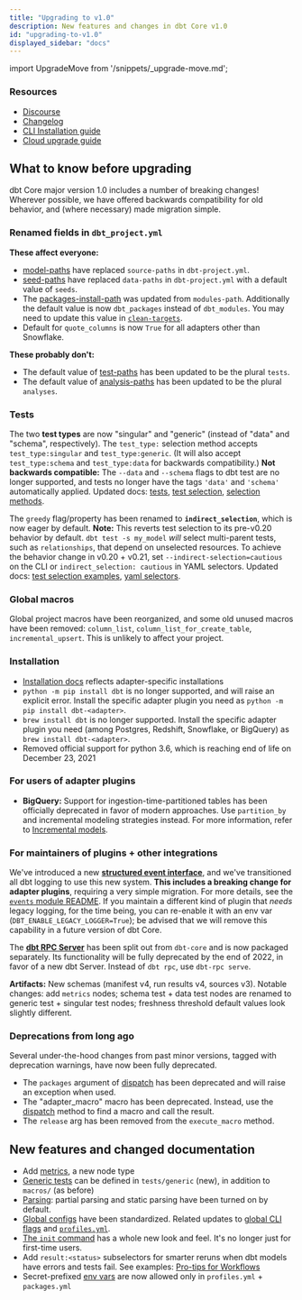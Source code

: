 ```yaml
---
title: "Upgrading to v1.0"
description: New features and changes in dbt Core v1.0
id: "upgrading-to-v1.0"
displayed_sidebar: "docs"
---
```


import UpgradeMove from '/snippets/_upgrade-move.md';

<UpgradeMove />

### Resources

- [Discourse](https://discourse.getdbt.com/t/3180)
- [Changelog](https://github.com/dbt-labs/dbt-core/blob/1.0.latest/CHANGELOG.md)
- [CLI Installation guide](/docs/core/installation)
- [Cloud upgrade guide](/docs/dbt-versions/upgrade-core-in-cloud)

## What to know before upgrading

dbt Core major version 1.0 includes a number of breaking changes! Wherever possible, we have offered backwards compatibility for old behavior, and (where necessary) made migration simple.

### Renamed fields in `dbt_project.yml`

**These affect everyone:**
- [model-paths](/reference/project-configs/model-paths) have replaced `source-paths` in `dbt-project.yml`.
- [seed-paths](/reference/project-configs/seed-paths) have replaced `data-paths` in `dbt-project.yml` with a default value of `seeds`.
- The [packages-install-path](/reference/project-configs/packages-install-path) was updated from `modules-path`.  Additionally the default value is now `dbt_packages` instead of `dbt_modules`.  You may need to update this value in [`clean-targets`](/reference/project-configs/clean-targets).
- Default for `quote_columns` is now `True` for all adapters other than Snowflake.

**These probably don't:**
- The default value of [test-paths](/reference/project-configs/test-paths) has been updated to be the plural `tests`.
- The default value of [analysis-paths](/reference/project-configs/analysis-paths) has been updated to be the plural `analyses`.

### Tests

The two **test types** are now "singular" and "generic" (instead of "data" and "schema", respectively). The `test_type:` selection method accepts `test_type:singular` and `test_type:generic`. (It will also accept `test_type:schema` and `test_type:data` for backwards compatibility.) **Not backwards compatible:** The `--data` and `--schema` flags to dbt test are no longer supported, and tests no longer have the tags `'data'` and `'schema'` automatically applied. Updated docs: [tests](/docs/build/tests), [test selection](/reference/node-selection/test-selection-examples), [selection methods](/reference/node-selection/methods).

The `greedy` flag/property has been renamed to **`indirect_selection`**, which is now eager by default. **Note:** This reverts test selection to its pre-v0.20 behavior by default. `dbt test -s my_model` _will_ select multi-parent tests, such as `relationships`, that depend on unselected resources. To achieve the behavior change in v0.20 + v0.21, set `--indirect-selection=cautious` on the CLI or `indirect_selection: cautious` in YAML selectors. Updated docs: [test selection examples](/reference/node-selection/test-selection-examples), [yaml selectors](/reference/node-selection/yaml-selectors).

### Global macros

Global project macros have been reorganized, and some old unused macros have been removed: `column_list`, `column_list_for_create_table`, `incremental_upsert`. This is unlikely to affect your project.

### Installation

- [Installation docs](/docs/supported-data-platforms) reflects adapter-specific installations
- `python -m pip install dbt` is no longer supported, and will raise an explicit error. Install the specific adapter plugin you need as `python -m pip install dbt-<adapter>`.
- `brew install dbt` is no longer supported. Install the specific adapter plugin you need (among Postgres, Redshift, Snowflake, or BigQuery) as `brew install dbt-<adapter>`.
- Removed official support for python 3.6, which is reaching end of life on December 23, 2021

### For users of adapter plugins

- **BigQuery:** Support for ingestion-time-partitioned tables has been officially deprecated in favor of modern approaches. Use `partition_by` and incremental modeling strategies instead. For more information, refer to [Incremental models](/docs/build/incremental-models).

### For maintainers of plugins + other integrations

We've introduced a new [**structured event interface**](/reference/events-logging), and we've transitioned all dbt logging to use this new system. **This includes a breaking change for adapter plugins**, requiring a very simple migration. For more details, see the [`events` module README](https://github.com/dbt-labs/dbt-core/blob/HEAD/core/dbt/events/README.md#adapter-maintainers). If you maintain a different kind of plugin that _needs_ legacy logging, for the time being, you can re-enable it with an env var (`DBT_ENABLE_LEGACY_LOGGER=True`); be advised that we will remove this capability in a future version of dbt Core.

The [**dbt RPC Server**](/reference/commands/rpc) has been split out from `dbt-core` and is now packaged separately. Its functionality will be fully deprecated by the end of 2022, in favor of a new dbt Server. Instead of `dbt rpc`, use `dbt-rpc serve`.

**Artifacts:** New schemas (manifest v4, run results v4, sources v3). Notable changes: add `metrics` nodes; schema test + data test nodes are renamed to generic test + singular test nodes; freshness threshold default values look slightly different.

### Deprecations from long ago

Several under-the-hood changes from past minor versions, tagged with deprecation warnings, have now been fully deprecated.
- The `packages` argument of [dispatch](/reference/dbt-jinja-functions/dispatch) has been deprecated and will raise an exception when used.
- The "adapter_macro" macro has been deprecated. Instead, use the [dispatch](/reference/dbt-jinja-functions/dispatch) method to find a macro and call the result.
- The `release` arg has been removed from the `execute_macro` method.

## New features and changed documentation

- Add [metrics](/docs/build/metrics), a new node type
- [Generic tests](/best-practices/writing-custom-generic-tests) can be defined in `tests/generic` (new), in addition to `macros/` (as before)
- [Parsing](/reference/parsing): partial parsing and static parsing have been turned on by default.
- [Global configs](/reference/global-configs/about-global-configs) have been standardized. Related updates to [global CLI flags](/reference/global-cli-flags) and [`profiles.yml`](/docs/core/connect-data-platform/profiles.yml).
- [The `init` command](/reference/commands/init) has a whole new look and feel. It's no longer just for first-time users.
- Add `result:<status>` subselectors for smarter reruns when dbt models have errors and tests fail. See examples: [Pro-tips for Workflows](/best-practices/best-practice-workflows#pro-tips-for-workflows)
- Secret-prefixed [env vars](/reference/dbt-jinja-functions/env_var) are now allowed only in `profiles.yml` + `packages.yml`
